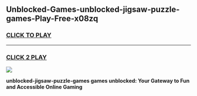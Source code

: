 
## Unblocked-Games-unblocked-jigsaw-puzzle-games-Play-Free-x08zq
<h3>
<a href="https://premium76.site?title=unblocked-jigsaw-puzzle-games&ref=18A1">CLICK TO PLAY</a></h3>
<hr>

<h3>
<a href="https://premium76.site?title=unblocked-jigsaw-puzzle-games&ref=18A1">CLICK 2 PLAY</a>
  
</h3>

<a href="https://premium76.site?title=unblocked-jigsaw-puzzle-games&ref=18A1"><img src="https://clearcache.store/games.png"></a>


**unblocked-jigsaw-puzzle-games games unblocked: Your Gateway to Fun and Accessible Online Gaming**
